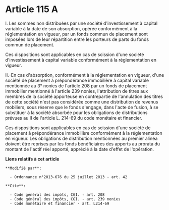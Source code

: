 # Article 115 A

I. Les sommes non distribuées par une société d'investissement à capital variable à la date de son absorption, opérée
conformément à la réglementation en vigueur, par un fonds commun de placement sont imposées lors de leur répartition entre
les porteurs de parts du fonds commun de placement. 

Ces dispositions sont applicables en cas de scission d'une société d'investissement à capital variable conformément à la
réglementation en vigueur. 

II.-En cas d'absorption, conformément à la réglementation en vigueur, d'une société de placement à prépondérance immobilière
à capital variable mentionnée au 3° nonies de l'article 208 par un fonds de placement immobilier mentionné à l'article 239
nonies, l'attribution de titres aux membres de la société apporteuse en contrepartie de l'annulation des titres de cette
société n'est pas considérée comme une distribution de revenus mobiliers, sous réserve que le fonds s'engage, dans l'acte de
fusion, à se substituer à la société absorbée pour les obligations de distributions prévues au II de l'article L. 214-69 du
code monétaire et financier. 

Ces dispositions sont applicables en cas de scission d'une société de placement à prépondérance immobilière conformément à la
réglementation en vigueur. Les obligations de distribution mentionnées au premier alinéa doivent être reprises par les fonds
bénéficiaires des apports au prorata du montant de l'actif réel apporté, apprécié à la date d'effet de l'opération.

**Liens relatifs à cet article**

	**Modifié par**:

	  - Ordonnance n°2013-676 du 25 juillet 2013 - art. 42

	**Cite**:

	  - Code général des impôts, CGI. - art. 208
	  - Code général des impôts, CGI. - art. 239 nonies
	  - Code monétaire et financier - art. L214-69
